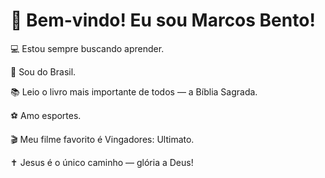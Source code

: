 # 👋 Bem-vindo! Eu sou Marcos Bento!

💻 Estou sempre buscando aprender.

🏡 Sou do Brasil.

📚 Leio o livro mais importante de todos — a Bíblia Sagrada.

⚽ Amo esportes.

🎬 Meu filme favorito é Vingadores: Ultimato.

✝️ Jesus é o único caminho — glória a Deus!
